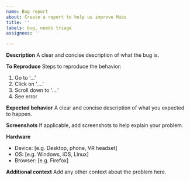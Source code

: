 ```yaml
---
name: Bug report
about: Create a report to help us improve Hubs
title: ''
labels: bug, needs triage
assignees: ''

---
```


**Description**
A clear and concise description of what the bug is.

**To Reproduce**
Steps to reproduce the behavior:
1. Go to '...'
2. Click on '....'
3. Scroll down to '....'
4. See error

**Expected behavior**
A clear and concise description of what you expected to happen.

**Screenshots**
If applicable, add screenshots to help explain your problem.

**Hardware** <!-- Please complete the following information -->
 - Device: [e.g. Desktop, phone, VR headset]
 - OS: [e.g. Windows, iOS, Linux]
 - Browser: [e.g. Firefox]

**Additional context**
Add any other context about the problem here.
